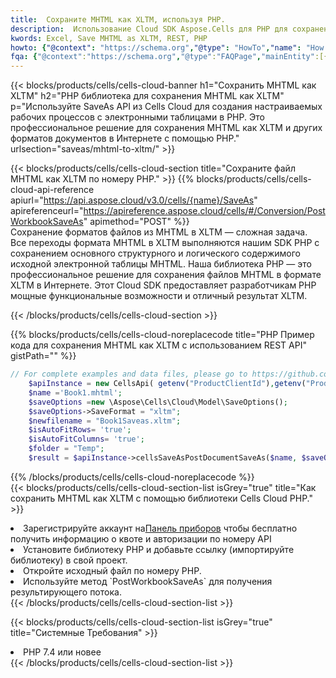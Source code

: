 ```yaml
---
title:  Сохраните MHTML как XLTM, используя PHP.
description:  Использование Cloud SDK Aspose.Cells для PHP для сохранения файла формата MHTML как файла формата XLTM.
kwords: Excel, Save MHTML as XLTM, REST, PHP
howto: {"@context": "https://schema.org","@type": "HowTo","name": "How to save MHTML as XLTM using the Cells Cloud PHP library.","description": "How to save MHTML as XLTM using the Cells Cloud PHP library.","image": {"@type": "ImageObject"},"url": "/php/saveas/mhtml-to-xltm/","step": [{ "@type": "HowToStep","name": "How to save MHTML as XLTM using the Cells Cloud PHP library. step 1", "image": {"@type": "ImageObject",},"url": "/php/saveas/mhtml-to-xltm/","text": "Register an account at <a href='https://dashboard.aspose.cloud/'>Dashboard</a> to get free API quota & authorization details",},{ "@type": "HowToStep","name": "How to save MHTML as XLTM using the Cells Cloud PHP library. step 1", "image": {"@type": "ImageObject",},"url": "/php/saveas/mhtml-to-xltm/","text": "Install PHP library and add the reference (import the library) to your project.",},{ "@type": "HowToStep","name": "How to save MHTML as XLTM using the Cells Cloud PHP library. step 1", "image": {"@type": "ImageObject",},"url": "/php/saveas/mhtml-to-xltm/","text": "Open the source file in PHP.",},{ "@type": "HowToStep","name": "How to save MHTML as XLTM using the Cells Cloud PHP library. step 1", "image": {"@type": "ImageObject",},"url": "/php/saveas/mhtml-to-xltm/","text": "Use the `PostWorkbookSaveAs` method to retrieve the resulting stream.",}, ],"supply": {"@type": "HowToSupply","name": "document"},"tool": [{"@type": "HowToTool","name": "phpstorm, Visual Studio Code, Eclipse"},{"@type": "HowToTool","name": "Aspose Cells"}],"totalTime": "PT6M"}
fqa: {"@context":"https://schema.org","@type":"FAQPage","mainEntity":[{"@type":"Question","name":"Why save file as other formats file in C# using REST API?","acceptedAnswer":{"@type":"Answer","text":"Documents are encoded in many ways, and some files may be incompatible with the software you use. To open and read such files, just save them as appropriate file formats.<br/><ol><li>Install .NET SDK and add the reference (import the library) to your project.</li><li>Open the source file in C# using REST API.</li><li>Call the PostWorkbookSaveAsRequest() method, passing an output filename with required extension.</li><li>Get the result of save as a separate file.</li></ol>"}},{"@type":"Question","name":"What file formats can I save as with your C# library?","acceptedAnswer":{"@type":"Answer","text":"We support a variety of file formats for conversion using .NET library, including XLSX, Excel, xls , PDF, CSV, HTML, Markdown, XML, PNG, JPG, TIFF, Json, TXT and many more."}},{"@type":"Question","name":"What is the maximum allowed file size for conversion using this .NET library?","acceptedAnswer":{"@type":"Answer","text":"There are no file size limits for format conversions using .NET library."}}]}
---
```

{{< blocks/products/cells/cells-cloud-banner h1="Сохранить MHTML как XLTM" h2="PHP библиотека для сохранения MHTML как XLTM" p="Используйте SaveAs API из Cells Cloud для создания настраиваемых рабочих процессов с электронными таблицами в PHP. Это профессиональное решение для сохранения MHTML как XLTM и других форматов документов в Интернете с помощью PHP." urlsection="saveas/mhtml-to-xltm/" >}}

{{< blocks/products/cells/cells-cloud-section title="Сохраните файл MHTML как XLTM по номеру PHP." >}}
{{% blocks/products/cells/cells-cloud-api-reference apiurl="https://api.aspose.cloud/v3.0/cells/{name}/SaveAs" apireferenceurl="https://apireference.aspose.cloud/cells/#/Conversion/PostWorkbookSaveAs" apimethod="POST" %}}
<br/>
Сохранение форматов файлов из MHTML в XLTM — сложная задача. Все переходы формата MHTML в XLTM выполняются нашим SDK PHP с сохранением основного структурного и логического содержимого исходной электронной таблицы MHTML. Наша библиотека PHP — это профессиональное решение для сохранения файлов MHTML в формате XLTM в Интернете. Этот Cloud SDK предоставляет разработчикам PHP мощные функциональные возможности и отличный результат XLTM.

{{< /blocks/products/cells/cells-cloud-section >}}

{{% blocks/products/cells/cells-cloud-noreplacecode title="PHP Пример кода для сохранения MHTML как XLTM с использованием REST API" gistPath="" %}}
  
```php
// For complete examples and data files, please go to https://github.com/aspose-cells-cloud/aspose-cells-cloud-php/
    $apiInstance = new CellsApi( getenv("ProductClientId"),getenv("ProductClientSecret") );
    $name ='Book1.mhtml';
    $saveOptions =new \Aspose\Cells\Cloud\Model\SaveOptions();
    $saveOptions->SaveFormat = "xltm";
    $newfilename = "Book1Saveas.xltm";
    $isAutoFitRows= 'true';
    $isAutoFitColumns= 'true';
    $folder = "Temp";
    $result = $apiInstance->cellsSaveAsPostDocumentSaveAs($name, $saveOptions, $newfilename,$isAutoFitRows, $isAutoFitColumns, $folder);
```
  
{{% /blocks/products/cells/cells-cloud-noreplacecode %}}
<br/>
{{< blocks/products/cells/cells-cloud-section-list isGrey="true" title="Как сохранить MHTML как XLTM с помощью библиотеки Cells Cloud PHP." >}}
<li> Зарегистрируйте аккаунт на<a href="https://dashboard.aspose.cloud/">Панель приборов</a> чтобы бесплатно получить информацию о квоте и авторизации по номеру API</li>
<li>Установите библиотеку PHP и добавьте ссылку (импортируйте библиотеку) в свой проект.</li>
<li>Откройте исходный файл по номеру PHP.</li>
<li>Используйте метод `PostWorkbookSaveAs` для получения результирующего потока.</li>
{{< /blocks/products/cells/cells-cloud-section-list >}}

{{< blocks/products/cells/cells-cloud-section-list isGrey="true" title="Системные Требования" >}}
<li>PHP 7.4 или новее</li>
{{< /blocks/products/cells/cells-cloud-section-list >}}
